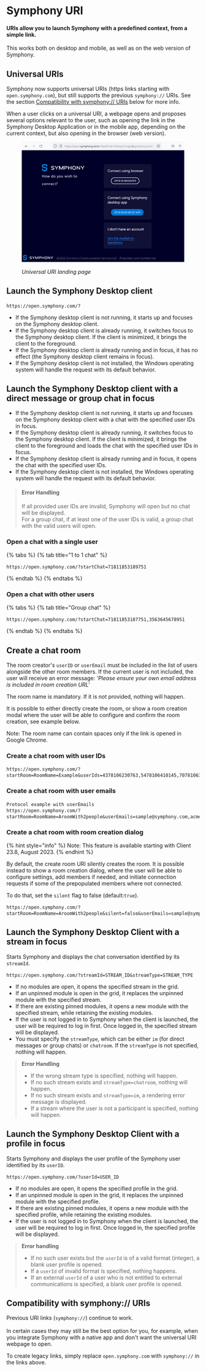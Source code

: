 # Symphony URI

#### URIs allow you to launch Symphony with a predefined context, from a simple link.

This works both on desktop and mobile, as well as on the web version of Symphony.

## Universal URIs

Symphony now supports universal URIs (https links starting with `open.symphony.com`), but still supports the previous `symphony://` URIs. See the section [Compatibility with symphony:// URIs](./#compatibility-with-symphony-uris) below for more info.

When a user clicks on a universal URI, a webpage opens and proposes several options relevant to the user, such as opening the link in the Symphony Desktop Application or in the mobile app, depending on the current context, but also opening in the browser (web version).

<figure><img src="../../.gitbook/assets/image (52).png" alt=""><figcaption><p><em>Universal URI landing page</em></p></figcaption></figure>

## Launch the Symphony Desktop client

```
https://open.symphony.com/?
```

* If the Symphony desktop client is not running, it starts up and focuses on the Symphony desktop client.
* If the Symphony desktop client is already running, it switches focus to the Symphony desktop client. If the client is minimized, it brings the client to the foreground.
* If the Symphony desktop client is already running and in focus, it has no effect (the Symphony desktop client remains in focus).
* If the Symphony desktop client is not installed, the Windows operating system will handle the request with its default behavior.

## Launch the Symphony Desktop client with a direct message or group chat in focus

* If the Symphony desktop client is not running, it starts up and focuses on the Symphony desktop client with a chat with the specified user IDs in focus.
* If the Symphony desktop client is already running, it switches focus to the Symphony desktop client. If the client is minimized, it brings the client to the foreground and loads the chat with the specified user IDs in focus.
* If the Symphony desktop client is already running and in focus, it opens the chat with the specified user IDs.
* If the Symphony desktop client is not installed, the Windows operating system will handle the request with its default behavior.

> #### Error Handling
>
> If all provided user IDs are invalid, Symphony will open but no chat will be displayed.\
> For a group chat, if at least one of the user IDs is valid, a group chat with the valid users will open.

### Open a chat with a single user

{% tabs %}
{% tab title="1 to 1 chat" %}
```
https://open.symphony.com/?startChat=71811853189751
```
{% endtab %}
{% endtabs %}

### Open a chat with other users

{% tabs %}
{% tab title="Group chat" %}
```
https://open.symphony.com/?startChat=71811853187751,3563645678951
```
{% endtab %}
{% endtabs %}

## Create a chat room

The room creator's `userID` or `userEmail` must be included in the list of users alongside the other room members. If the current user is not included, the user will receive an error message: _'Please ensure your own email address is included in room creation URL'_

The room name is mandatory. If it is not provided, nothing will happen.

It is possible to either directly create the room, or show a room creation modal where the user will be able to configure and confirm the room creation, see example below.

Note: The room name can contain spaces only if the link is opened in Google Chrome.

### Create a chat room with user IDs

```
https://open.symphony.com/?startRoom=RoomName=Example&userIds=4378106230763,5478106410145,7078106304564
```

### Create a chat room with user emails

```
Protocol example with userEmails
https://open.symphony.com/?startRoom=RoomName=AroomWith2people&userEmails=sample@symphony.com,acme@bank.com
```

### Create a chat room with room creation dialog

{% hint style="info" %}
Note: This feature is available starting with Client 23.8, August 2023.
{% endhint %}

By default, the create room URI silently creates the room. It is possible instead to show a room creation dialog, where the user will be able to configure settings, add members if needed, and initiate connection requests if some of the prepopulated members where not connected.

To do that, set the `silent` flag to false (default:`true`).

```
https://open.symphony.com/?startRoom=RoomName=AroomWith2people&silent=false&userEmails=sample@symphony.com,acme@bank.com
```

## Launch the Symphony Desktop Client with a stream in focus

Starts Symphony and displays the chat conversation identified by its `streamId`.

```
https://open.symphony.com/?streamId=STREAM_ID&streamType=STREAM_TYPE
```

* If no modules are open, it opens the specified stream in the grid.
* If an unpinned module is open in the grid, it replaces the unpinned module with the specified stream.
* If there are existing pinned modules, it opens a new module with the specified stream, while retaining the existing modules.
* If the user is not logged in to Symphony when the client is launched, the user will be required to log in first. Once logged in, the specified stream will be displayed.
* You must specify the `streamType`, which can be either `im` (for direct messages or group chats) or `chatroom`. If the `streamType` is not specified, nothing will happen.

> **Error Handling**
>
> * If the wrong stream type is specified, nothing will happen.
> * If no such stream exists and `streamType=chatroom`, nothing will happen.
> * If no such stream exists and `streamType=im`, a rendering error message is displayed.
> * If a stream where the user is not a participant is specified, nothing will happen.

## Launch the Symphony Desktop Client with a profile in focus

Starts Symphony and displays the user profile of the Symphony user identified by its `userID`.

```
https://open.symphony.com/?userId=USER_ID
```

* If no modules are open, it opens the specified profile in the grid.
* If an unpinned module is open in the grid, it replaces the unpinned module with the specified profile.
* If there are existing pinned modules, it opens a new module with the specified profile, while retaining the existing modules.
* If the user is not logged in to Symphony when the client is launched, the user will be required to log in first. Once logged in, the specified profile will be displayed.

> **Error handling**
>
> * If no such user exists but the `userId` is of a valid format (integer), a blank user profile is opened.
> * If a `userId` of invalid format is specified, nothing happens.
> * If an external `userId` of a user who is not entitled to external communications is specified, a blank user profile is opened.

## Compatibility with symphony:// URIs

Previous URI links (`symphony://`) continue to work.\
\
In certain cases they may still be the best option for you, for example, when you integrate Symphony with a native app and don't want the universal URI webpage to open.

To create legacy links, simply replace `open.symphony.com` with `symphony://` in the links above.
